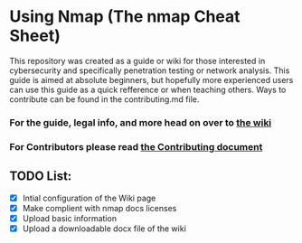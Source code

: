 # Using Nmap (The nmap Cheat Sheet)
This repository was created as a guide or wiki for those interested in cybersecurity and specifically penetration testing or network analysis. This guide is aimed at absolute beginners, but hopefully more experienced users can use this guide as a quick refference or when teaching others. Ways to contribute can be found in the contributing.md file. 

### For the guide, legal info, and more head on over to [the wiki](https://github.com/JGundy64/using-nmap/wiki)
### For Contributors please read [the Contributing document](https://github.com/JGundy64/using-nmap/blob/main/CONTRIBUTING.md)
## TODO List:
- [x] Intial configuration of the Wiki page
- [x] Make complient with nmap docs licenses
- [x] Upload basic information
- [x] Upload a downloadable docx file of the wiki
